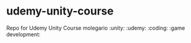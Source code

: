 # udemy-unity-course
Repo for Udemy Unity Course
molegario :unity: :udemy: :coding: :game development:
